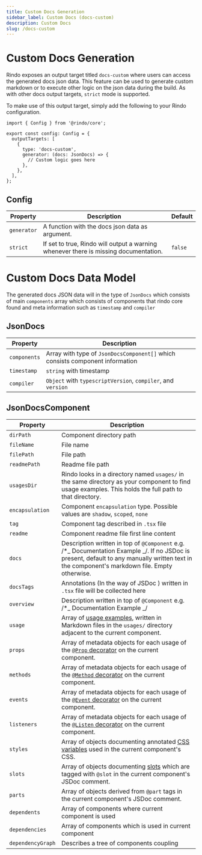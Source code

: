 ```yaml
---
title: Custom Docs Generation
sidebar_label: Custom Docs (docs-custom)
description: Custom Docs
slug: /docs-custom
---
```


# Custom Docs Generation

Rindo exposes an output target titled `docs-custom` where users can access the generated docs json data. This feature can be used to generate custom markdown or to execute other logic on the json data during the build. As with other docs output targets, `strict` mode is supported.

To make use of this output target, simply add the following to your Rindo configuration.

```tsx
import { Config } from '@rindo/core';

export const config: Config = {
  outputTargets: [
    {
      type: 'docs-custom',
      generator: (docs: JsonDocs) => {
        // Custom logic goes here
      },
    },
  ],
};
```

## Config

| Property    | Description                                                                          | Default |
| ----------- | ------------------------------------------------------------------------------------ | ------- |
| `generator` | A function with the docs json data as argument.                                      |         |
| `strict`    | If set to true, Rindo will output a warning whenever there is missing documentation. | `false` |

# Custom Docs Data Model

The generated docs JSON data will in the type of `JsonDocs` which consists of main `components` array which consists of components that rindo core found and meta information such as `timestamp` and `compiler`

## JsonDocs

| Property     | Description                                                                   |
| ------------ | ----------------------------------------------------------------------------- |
| `components` | Array with type of `JsonDocsComponent[]` which consists component information |
| `timestamp`  | `string` with timestamp                                                       |
| `compiler`   | `Object` with `typescriptVersion`, `compiler`, and `version`                  |

## JsonDocsComponent

| Property          | Description                                                                                                                                                                                    |
| ----------------- | ---------------------------------------------------------------------------------------------------------------------------------------------------------------------------------------------- |
| `dirPath`         | Component directory path                                                                                                                                                                       |
| `fileName`        | File name                                                                                                                                                                                      |
| `filePath`        | File path                                                                                                                                                                                      |
| `readmePath`      | Readme file path                                                                                                                                                                               |
| `usagesDir`       | Rindo looks in a directory named `usages/` in the same directory as your component to find usage examples. This holds the full path to that directory.                                         |
| `encapsulation`   | Component `encapsulation` type. Possible values are `shadow`, `scoped`, `none`                                                                                                                 |
| `tag`             | Component tag described in `.tsx` file                                                                                                                                                         |
| `readme`          | Component readme file first line content                                                                                                                                                       |
| `docs`            | Description written in top of `@Component` e.g. /\*_ Documentation Example _/. If no JSDoc is present, default to any manually written text in the component's markdown file. Empty otherwise. |
| `docsTags`        | Annotations (In the way of JSDoc ) written in `.tsx` file will be collected here                                                                                                               |
| `overview`        | Description written in top of `@Component` e.g. /\*_ Documentation Example _/                                                                                                                  |
| `usage`           | Array of [usage examples](./docs-json.md#usage), written in Markdown files in the `usages/` directory adjacent to the current component.                                                       |
| `props`           | Array of metadata objects for each usage of the [`@Prop` decorator](../components/properties.md#the-prop-decorator-prop) on the current component.                                             |
| `methods`         | Array of metadata objects for each usage of the [`@Method` decorator](../components/methods.md) on the current component.                                                                      |
| `events`          | Array of metadata objects for each usage of the [`@Event` decorator](../components/events.md#event-decorator) on the current component.                                                        |
| `listeners`       | Array of metadata objects for each usage of the [`@Listen` decorator](../components/events.md#listen-decorator) on the current component.                                                      |
| `styles`          | Array of objects documenting annotated [CSS variables](./docs-json.md#css-variables) used in the current component's CSS.                                                                      |
| `slots`           | Array of objects documenting [slots](./docs-json.md#slots) which are tagged with `@slot` in the current component's JSDoc comment.                                                             |
| `parts`           | Array of objects derived from `@part` tags in the current component's JSDoc comment.                                                                                                           |
| `dependents`      | Array of components where current component is used                                                                                                                                            |
| `dependencies`    | Array of components which is used in current component                                                                                                                                         |
| `dependencyGraph` | Describes a tree of components coupling                                                                                                                                                        |
